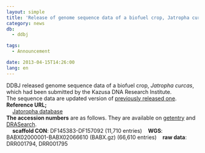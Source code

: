 ```yaml
---
layout: simple
title: 'Release of genome sequence data of a biofuel crop, Jatropha curcas'
category: news
db:
  - ddbj

tags:
  - Announcement

date: 2013-04-15T14:26:00
lang: en
---
```


<p>DDBJ released genome sequence data of a biofuel crop, <em>Jatropha curcas</em>, which had been submitted by the Kazusa DNA Research Institute. <br>The sequence data are updated version of <a href="/archives/5149.html" target="_blank">previously released one</a>. <br><strong>Reference URL;</strong><br>    <a href="http://www.kazusa.or.jp/jatropha/" target="_new">Jatoropha database</a> <br><strong>The accession numbers</strong> are as follows. They are available on <a href="http://getentry.ddbj.nig.ac.jp/top-e.html" target="_blank">getentry</a> and <a href="http://ddbj.nig.ac.jp/DRASearch/" target="_blank">DRASearch</a>. <br>    <strong>scaffold CON</strong>: DF145383-DF157092 (11,710 entries)    <strong>WGS</strong>: BABX02000001-BABX02066610 (BABX.gz) (66,610 entries)    <strong>raw data</strong>: DRR001794, DRR001795</p>
